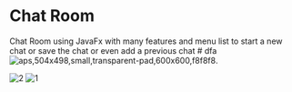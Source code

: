 # Chat Room
Chat Room using JavaFx with many features and menu list to start a new chat or save the chat or even add a previous chat # dfa ![aps,504x498,small,transparent-pad,600x600,f8f8f8](https://user-images.githubusercontent.com/26310663/151272119-cebde813-e014-4b80-a1e6-6f1bae6f35e3.jpg).


![2](https://user-images.githubusercontent.com/26310663/151271678-8e0c9822-ff7f-4887-b167-5148dd9a2349.jpg)
![1](https://user-images.githubusercontent.com/26310663/151271682-3681d220-1d7c-4925-ae5f-9b47b25940f6.png)
